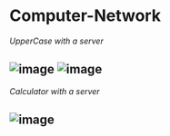 # Computer-Network

*UpperCase with a server*

![image](https://github.com/user-attachments/assets/9c609d88-aec3-4965-8b65-0453b9150b9c)
![image](https://github.com/user-attachments/assets/c46252c5-79e5-4217-94fc-30c34af38122)
---
*Calculator with a server*

![image](https://github.com/user-attachments/assets/a9937522-6677-49e6-a673-6ec246a0948d)
---

